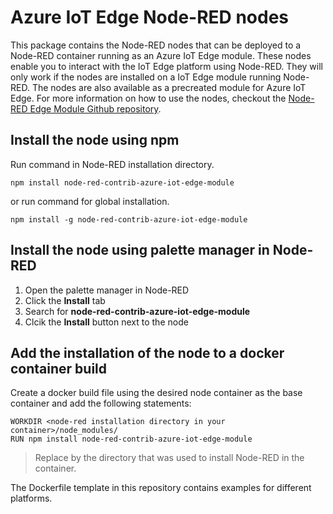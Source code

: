 # Azure IoT Edge Node-RED nodes

This package contains the Node-RED nodes that can be deployed to a Node-RED container running as an Azure IoT Edge module. These nodes enable you to interact with the IoT Edge platform using Node-RED. They will only work if the nodes are installed on a IoT Edge module running Node-RED. The nodes are also available as a precreated module for Azure IoT Edge. For more information on how to use the nodes, checkout the [Node-RED Edge Module Github repository](https://github.com/iotblackbelt/noderededgemodule). 

## Install the node using npm
Run command in Node-RED installation directory.

```
npm install node-red-contrib-azure-iot-edge-module
```

or run command for global installation.

```
npm install -g node-red-contrib-azure-iot-edge-module
```

## Install the node using palette manager in Node-RED
1. Open the palette manager in Node-RED
1. Click the **Install** tab
1. Search for **node-red-contrib-azure-iot-edge-module**
1. Clcik the **Install** button next to the node

## Add the installation of the node to a docker container build
Create a docker build file using the desired node container as the base container and add the following statements:

```
WORKDIR <node-red installation directory in your container>/node_modules/
RUN npm install node-red-contrib-azure-iot-edge-module
```
> Replace **<node-red installation directory in your container>** by the directory that was used to install Node-RED in the container.

The Dockerfile template in this repository contains examples for different platforms.
